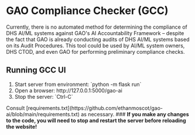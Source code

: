 # GAO Compliance Checker (GCC)
Currently, there is no automated method for determining the compliance of DHS AI/ML systems against GAO's AI Accountability Framework – despite the fact that GAO is already conducting audits of DHS AI/ML systems based on its Audit Procedures. This tool could be used by AI/ML system owners, DHS CTOD, and even GAO for performing preliminary compliance checks. 

## Running GCC UI
<ol>
    <li>Start server from environment: `python -m flask run` </li>
    <li>Open a browser: http://127.0.0.1:5000/gao-ai </li>
    <li>Stop the server: `Ctrl-C` </li>
</ol>
Consult [requirements.txt](https://github.com/ethanmoscot/gao-ai/blob/main/requirements.txt) as necessary.
### <strong> If you make any changes to the code, you will need to stop and restart the server before reloading the website! </strong>